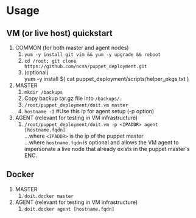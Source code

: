# Usage

## VM (or live host) quickstart
1. COMMON (for both master and agent nodes)
   1. `yum -y install git vim && yum -y upgrade && reboot`
   1. `cd /root; git clone https://github.com/ncsa/puppet_deployment.git`
   1. (optional) \
      yum -y install $( cat puppet_deployment/scripts/helper_pkgs.txt )
1. MASTER
   1. `mkdir /backups`
   1. Copy backup tar.gz file into `/backups/.`
   1. `/root/puppet_deployment/doit.vm master`
   1. `hostname -I` #Use this ip for agent setup (-p option)
1. AGENT (relevant for testing in VM infrastructure)
   1. `/root/puppet_deployment/doit.vm -p <IPADDR> agent [hostname.fqdn]` \
      ...where `<IPADDR>` is the ip of the puppet master \
      ...where `hostname.fqdn` is optional and allows the VM agent to impersonate
      a live node that already exists in the puppet master's ENC.

## Docker
1. MASTER
   1. `doit.docker master`
1. AGENT (relevant for testing in VM infrastructure)
   1. `doit.docker agent [hostname.fqdn]`
